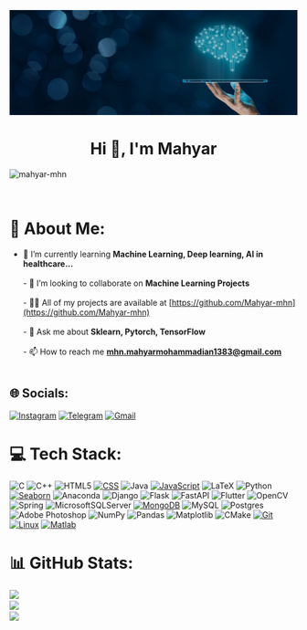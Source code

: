 ![logo](https://github.com/Mahyar-mhn/Mahyar-mhn/blob/main/s.jpg)

<h1 align="center">Hi 👋, I'm Mahyar</h1>

<p align="left">
  <img src="https://komarev.com/ghpvc/?username=mahyar-mhn&label=Profile%20views&color=0e75b6&style=flat" alt="mahyar-mhn" />
</p>


<p align="left">
  <a href="https://twitter.com/" target="blank">
    <img src="https://img.shields.io/twitter/follow/?logo=twitter&style=for-the-badge" alt="" />
  </a>
</p>

# 💫 About Me:
- 🌱 I’m currently learning **Machine Learning, Deep learning, AI in healthcare...**<br><br>- 👯 I’m looking to collaborate on **Machine Learning Projects**<br><br>- 👨‍💻 All of my projects are available at [https://github.com/Mahyar-mhn](https://github.com/Mahyar-mhn)<br><br>- 💬 Ask me about **Sklearn, Pytorch, TensorFlow**<br><br>- 📫 How to reach me **mhn.mahyarmohammadian1383@gmail.com**<br><br>



## 🌐 Socials:
[![Instagram](https://img.shields.io/badge/Instagram-%23E4405F.svg?logo=Instagram&logoColor=white)](https://instagram.com/Mahyar.mhn) 
[![Telegram](https://img.shields.io/badge/Telegram-%232CA5E0.svg?logo=Telegram&logoColor=white)](https://t.me/mhyr_aa)
[![Gmail](https://img.shields.io/badge/Gmail-%23D14836.svg?logo=Gmail&logoColor=white)](mailto:mhn.mahyarmohammadian1383@gmail.com)



# 💻 Tech Stack:
![C](https://img.shields.io/badge/c-%2300599C.svg?style=for-the-badge&logo=c&logoColor=white)
![C++](https://img.shields.io/badge/c++-%2300599C.svg?style=for-the-badge&logo=c%2B%2B&logoColor=white)
![HTML5](https://img.shields.io/badge/html5-%23E34F26.svg?style=for-the-badge&logo=html5&logoColor=white)
[![CSS](https://img.shields.io/badge/css-%2300599C.svg?style=for-the-badge&logo=css3&logoColor=white)](https://www.w3schools.com/css/)
![Java](https://img.shields.io/badge/java-%23ED8B00.svg?style=for-the-badge&logo=openjdk&logoColor=white)
[![JavaScript](https://img.shields.io/badge/javascript-%2300599C.svg?style=for-the-badge&logo=javascript&logoColor=white)](https://developer.mozilla.org/en-US/docs/Web/JavaScript)
![LaTeX](https://img.shields.io/badge/latex-%23008080.svg?style=for-the-badge&logo=latex&logoColor=white)
![Python](https://img.shields.io/badge/python-3670A0?style=for-the-badge&logo=python&logoColor=ffdd54)
[![Seaborn](https://img.shields.io/badge/seaborn-%2300599C.svg?style=for-the-badge&logo=seaborn&logoColor=white)](https://seaborn.pydata.org/)
![Anaconda](https://img.shields.io/badge/Anaconda-%2344A833.svg?style=for-the-badge&logo=anaconda&logoColor=white)
![Django](https://img.shields.io/badge/django-%23092E20.svg?style=for-the-badge&logo=django&logoColor=white)
![Flask](https://img.shields.io/badge/flask-%23000.svg?style=for-the-badge&logo=flask&logoColor=white)
![FastAPI](https://img.shields.io/badge/FastAPI-005571?style=for-the-badge&logo=fastapi)
![Flutter](https://img.shields.io/badge/Flutter-%2302569B.svg?style=for-the-badge&logo=Flutter&logoColor=white)
![OpenCV](https://img.shields.io/badge/opencv-%23white.svg?style=for-the-badge&logo=opencv&logoColor=white)
![Spring](https://img.shields.io/badge/spring-%236DB33F.svg?style=for-the-badge&logo=spring&logoColor=white)
![MicrosoftSQLServer](https://img.shields.io/badge/Microsoft%20SQL%20Server-CC2927?style=for-the-badge&logo=microsoft%20sql%20server&logoColor=white)
[![MongoDB](https://img.shields.io/badge/mongodb-%2300599C.svg?style=for-the-badge&logo=mongodb&logoColor=white)](https://www.mongodb.com/)
![MySQL](https://img.shields.io/badge/mysql-%2300000f.svg?style=for-the-badge&logo=mysql&logoColor=white)
![Postgres](https://img.shields.io/badge/postgres-%23316192.svg?style=for-the-badge&logo=postgresql&logoColor=white)
![Adobe Photoshop](https://img.shields.io/badge/adobe%20photoshop-%2331A8FF.svg?style=for-the-badge&logo=adobe%20photoshop&logoColor=white)
![NumPy](https://img.shields.io/badge/numpy-%23013243.svg?style=for-the-badge&logo=numpy&logoColor=white)
![Pandas](https://img.shields.io/badge/pandas-%23150458.svg?style=for-the-badge&logo=pandas&logoColor=white)
![Matplotlib](https://img.shields.io/badge/Matplotlib-%23ffffff.svg?style=for-the-badge&logo=Matplotlib&logoColor=black)
![CMake](https://img.shields.io/badge/CMake-%23008FBA.svg?style=for-the-badge&logo=cmake&logoColor=white)
[![Git](https://img.shields.io/badge/git-%2300599C.svg?style=for-the-badge&logo=git&logoColor=white)](https://git-scm.com/)
[![Linux](https://img.shields.io/badge/linux-%2300599C.svg?style=for-the-badge&logo=linux&logoColor=white)](https://www.linux.org/)
[![Matlab](https://img.shields.io/badge/matlab-%2300599C.svg?style=for-the-badge&logo=matlab&logoColor=white)](https://www.mathworks.com/)

# 📊 GitHub Stats:
![](https://github-readme-stats.vercel.app/api?username=Mahyar-mhn&theme=highcontrast&hide_border=false&include_all_commits=true&count_private=false)<br/>
![](https://github-readme-streak-stats.herokuapp.com/?user=Mahyar-mhn&theme=highcontrast&hide_border=false)<br/>
![](https://github-readme-stats.vercel.app/api/top-langs/?username=Mahyar-mhn&theme=highcontrast&hide_border=false&include_all_commits=true&count=6_private=false&layout=compact)
